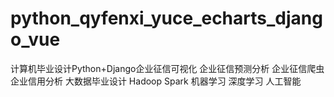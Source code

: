 # python_qyfenxi_yuce_echarts_django_vue
计算机毕业设计Python+Django企业征信可视化 企业征信预测分析 企业征信爬虫 企业信用分析 大数据毕业设计 Hadoop Spark 机器学习 深度学习 人工智能
